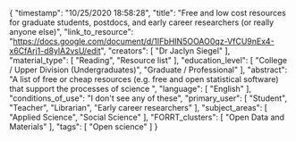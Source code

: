{
    "timestamp": "10/25/2020 18:58:28",
    "title": "Free and low cost resources for graduate  students, postdocs, and early career researchers  (or really anyone else)",
    "link_to_resource": "https://docs.google.com/document/d/1IFbHIN5OOAO0qz-VfCU9nEx4-x6CfArj1-d8ylA2vsU/edit",
    "creators": [
        "Dr Jaclyn Siegel"
    ],
    "material_type": [
        "Reading",
        "Resource list"
    ],
    "education_level": [
        "College / Upper Division (Undergraduates)",
        "Graduate / Professional"
    ],
    "abstract": "A list of free or cheap resources (e.g. free and open statistical software) that support the processes of science ",
    "language": [
        "English"
    ],
    "conditions_of_use": "I don't see any of these",
    "primary_user": [
        "Student",
        "Teacher",
        "Librarian",
        "Early career researchers"
    ],
    "subject_areas": [
        "Applied Science",
        "Social Science"
    ],
    "FORRT_clusters": [
        "Open Data and Materials"
    ],
    "tags": [
        "Open science"
    ]
}
